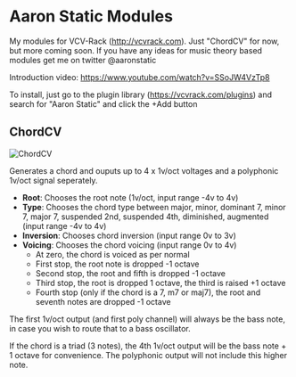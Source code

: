 # Aaron Static Modules
My modules for VCV-Rack (http://vcvrack.com). Just "ChordCV" for now, but more coming soon. If you have any ideas for music theory based modules get me on twitter @aaronstatic

Introduction video: https://www.youtube.com/watch?v=SSoJW4VzTp8

To install, just go to the plugin library (https://vcvrack.com/plugins) and search for "Aaron Static" and click the +Add button

## ChordCV
![ChordCV](https://i.imgur.com/pdB5wFX.png "Logo Title Text 1")

Generates a chord and ouputs up to 4 x 1v/oct voltages and a polyphonic 1v/oct signal seperately.

* **Root**: Chooses the root note (1v/oct, input range -4v to 4v)
* **Type**: Chooses the chord type between major, minor, dominant 7, minor 7, major 7, suspended 2nd, suspended 4th, diminished, augmented (input range -4v to 4v)
* **Inversion**: Chooses chord inversion (input range 0v to 3v)
* **Voicing**: Chooses the chord voicing (input range 0v to 4v)
  * At zero, the chord is voiced as per normal
  * First stop, the root note is dropped -1 octave
  * Second stop, the root and fifth is dropped -1 octave
  * Third stop, the root is dropped 1 octave, the third is raised +1 octave
  * Fourth stop (only if the chord is a 7, m7 or maj7), the root and seventh notes are dropped -1 octave

The first 1v/oct output (and first poly channel) will always be the bass note, in case you wish to route that to a bass oscillator.

If the chord is a triad (3 notes), the 4th 1v/oct output will be the bass note + 1 octave for convenience. The polyphonic output will not include this higher note.
